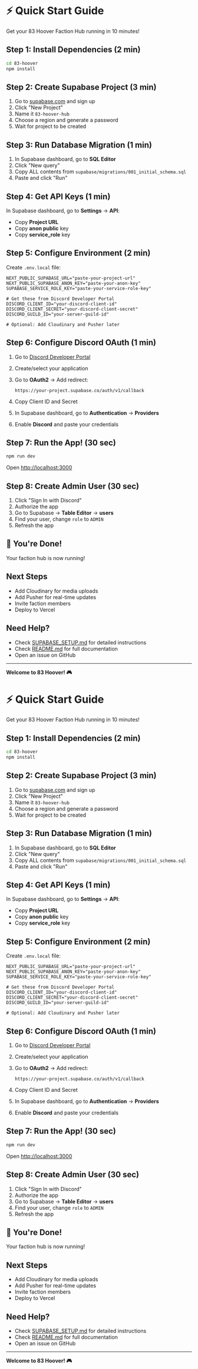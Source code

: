 # ⚡ Quick Start Guide

Get your 83 Hoover Faction Hub running in 10 minutes!

## Step 1: Install Dependencies (2 min)

```bash
cd 83-hoover
npm install
```

## Step 2: Create Supabase Project (3 min)

1. Go to [supabase.com](https://supabase.com) and sign up
2. Click "New Project"
3. Name it `83-hoover-hub`
4. Choose a region and generate a password
5. Wait for project to be created

## Step 3: Run Database Migration (1 min)

1. In Supabase dashboard, go to **SQL Editor**
2. Click "New query"
3. Copy ALL contents from `supabase/migrations/001_initial_schema.sql`
4. Paste and click "Run"

## Step 4: Get API Keys (1 min)

In Supabase dashboard, go to **Settings** → **API**:
- Copy **Project URL**
- Copy **anon public** key
- Copy **service_role** key

## Step 5: Configure Environment (2 min)

Create `.env.local` file:

```env
NEXT_PUBLIC_SUPABASE_URL="paste-your-project-url"
NEXT_PUBLIC_SUPABASE_ANON_KEY="paste-your-anon-key"
SUPABASE_SERVICE_ROLE_KEY="paste-your-service-role-key"

# Get these from Discord Developer Portal
DISCORD_CLIENT_ID="your-discord-client-id"
DISCORD_CLIENT_SECRET="your-discord-client-secret"
DISCORD_GUILD_ID="your-server-guild-id"

# Optional: Add Cloudinary and Pusher later
```

## Step 6: Configure Discord OAuth (1 min)

1. Go to [Discord Developer Portal](https://discord.com/developers/applications)
2. Create/select your application
3. Go to **OAuth2** → Add redirect:
   ```
   https://your-project.supabase.co/auth/v1/callback
   ```
4. Copy Client ID and Secret

5. In Supabase dashboard, go to **Authentication** → **Providers**
6. Enable **Discord** and paste your credentials

## Step 7: Run the App! (30 sec)

```bash
npm run dev
```

Open [http://localhost:3000](http://localhost:3000)

## Step 8: Create Admin User (30 sec)

1. Click "Sign In with Discord"
2. Authorize the app
3. Go to Supabase → **Table Editor** → **users**
4. Find your user, change `role` to `ADMIN`
5. Refresh the app

## 🎉 You're Done!

Your faction hub is now running!

## Next Steps

- Add Cloudinary for media uploads
- Add Pusher for real-time updates
- Invite faction members
- Deploy to Vercel

## Need Help?

- Check [SUPABASE_SETUP.md](./SUPABASE_SETUP.md) for detailed instructions
- Check [README.md](./README.md) for full documentation
- Open an issue on GitHub

---

**Welcome to 83 Hoover! 🎮**
# ⚡ Quick Start Guide

Get your 83 Hoover Faction Hub running in 10 minutes!

## Step 1: Install Dependencies (2 min)

```bash
cd 83-hoover
npm install
```

## Step 2: Create Supabase Project (3 min)

1. Go to [supabase.com](https://supabase.com) and sign up
2. Click "New Project"
3. Name it `83-hoover-hub`
4. Choose a region and generate a password
5. Wait for project to be created

## Step 3: Run Database Migration (1 min)

1. In Supabase dashboard, go to **SQL Editor**
2. Click "New query"
3. Copy ALL contents from `supabase/migrations/001_initial_schema.sql`
4. Paste and click "Run"

## Step 4: Get API Keys (1 min)

In Supabase dashboard, go to **Settings** → **API**:
- Copy **Project URL**
- Copy **anon public** key
- Copy **service_role** key

## Step 5: Configure Environment (2 min)

Create `.env.local` file:

```env
NEXT_PUBLIC_SUPABASE_URL="paste-your-project-url"
NEXT_PUBLIC_SUPABASE_ANON_KEY="paste-your-anon-key"
SUPABASE_SERVICE_ROLE_KEY="paste-your-service-role-key"

# Get these from Discord Developer Portal
DISCORD_CLIENT_ID="your-discord-client-id"
DISCORD_CLIENT_SECRET="your-discord-client-secret"
DISCORD_GUILD_ID="your-server-guild-id"

# Optional: Add Cloudinary and Pusher later
```

## Step 6: Configure Discord OAuth (1 min)

1. Go to [Discord Developer Portal](https://discord.com/developers/applications)
2. Create/select your application
3. Go to **OAuth2** → Add redirect:
   ```
   https://your-project.supabase.co/auth/v1/callback
   ```
4. Copy Client ID and Secret

5. In Supabase dashboard, go to **Authentication** → **Providers**
6. Enable **Discord** and paste your credentials

## Step 7: Run the App! (30 sec)

```bash
npm run dev
```

Open [http://localhost:3000](http://localhost:3000)

## Step 8: Create Admin User (30 sec)

1. Click "Sign In with Discord"
2. Authorize the app
3. Go to Supabase → **Table Editor** → **users**
4. Find your user, change `role` to `ADMIN`
5. Refresh the app

## 🎉 You're Done!

Your faction hub is now running!

## Next Steps

- Add Cloudinary for media uploads
- Add Pusher for real-time updates
- Invite faction members
- Deploy to Vercel

## Need Help?

- Check [SUPABASE_SETUP.md](./SUPABASE_SETUP.md) for detailed instructions
- Check [README.md](./README.md) for full documentation
- Open an issue on GitHub

---

**Welcome to 83 Hoover! 🎮**
